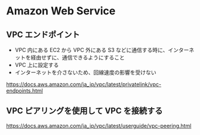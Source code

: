 # Amazon Web Service

## VPC エンドポイント

- VPC 内にある EC2 から VPC 外にある S3 などに通信する時に、インターネットを経由せずに、通信できるようにすること
- VPC 上に設定する
- インターネットを介さないため、回線速度の影響を受けない

https://docs.aws.amazon.com/ja_jp/vpc/latest/privatelink/vpc-endpoints.html

## VPC ピアリングを使用して VPC を接続する

https://docs.aws.amazon.com/ja_jp/vpc/latest/userguide/vpc-peering.html
